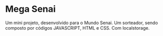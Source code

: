 
# Mega Senai

Um mini projeto, desenvolvido para o Mundo Senai. Um sorteador, sendo composto por códigos JAVASCRIPT, HTML e CSS. Com localstorage.
